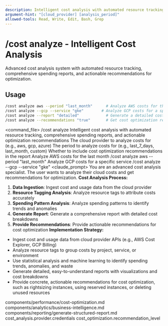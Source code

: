 ```yaml
---
description: Intelligent cost analysis with automated resource tracking, comprehensive spending reports, and actionable optimization recommendations
argument-hint: "[cloud_provider] [analysis_period]"
allowed-tools: Read, Write, Edit, Bash, Grep
---
```

# /cost analyze - Intelligent Cost Analysis
Advanced cost analysis system with automated resource tracking, comprehensive spending reports, and actionable recommendations for optimization.
## Usage
```bash
/cost analyze aws --period "last_month"      # Analyze AWS costs for the last month
/cost analyze --gcp --service "gke"        # Analyze GCP costs for a specific service
/cost analyze --report "detailed"            # Generate a detailed cost analysis report
/cost analyze --recommendations "true"       # Get cost optimization recommendations
```
<command_file>
  <metadata>
    <n>/cost analyze</n>
    <purpose>Intelligent cost analysis with automated resource tracking, comprehensive spending reports, and actionable optimization recommendations</purpose>
    <usage>
      <![CDATA[
      /cost analyze [cloud_provider] --period [analysis_period]
      ]]>
    </usage>
  </metadata>
  <arguments>
    <argument name="cloud_provider" type="string" required="true" default="aws">
      <description>The cloud provider to analyze costs for (e.g., aws, gcp, azure)</description>
    </argument>
    <argument name="analysis_period" type="string" required="false" default="last_30_days">
      <description>The period to analyze costs for (e.g., last_7_days, last_month, custom)</description>
    </argument>
    <argument name="recommendations" type="boolean" required="false" default="true">
      <description>Whether to include cost optimization recommendations in the report</description>
    </argument>
  </arguments>
  <examples>
    <example>
      <description>Analyze AWS costs for the last month</description>
      <usage>/cost analyze aws --period "last_month"</usage>
    </example>
    <example>
      <description>Analyze GCP costs for a specific service</description>
      <usage>/cost analyze --gcp --service "gke"</usage>
    </example>
  </examples>
  <claude_prompt>
    <prompt>
You are an advanced cost analysis specialist. The user wants to analyze their cloud costs and get recommendations for optimization.
**Cost Analysis Process:**
1. **Data Ingestion**: Ingest cost and usage data from the cloud provider
2. **Resource Tagging Analysis**: Analyze resource tags to attribute costs accurately
3. **Spending Pattern Analysis**: Analyze spending patterns to identify trends and anomalies
4. **Generate Report**: Generate a comprehensive report with detailed cost breakdowns
5. **Provide Recommendations**: Provide actionable recommendations for cost optimization
**Implementation Strategy:**
- Ingest cost and usage data from cloud provider APIs (e.g., AWS Cost Explorer, GCP Billing)
- Analyze resource tags to group costs by project, service, or environment
- Use statistical analysis and machine learning to identify spending trends, anomalies, and waste
- Generate detailed, easy-to-understand reports with visualizations and cost breakdowns
- Provide concrete, actionable recommendations for cost optimization, such as rightsizing instances, using reserved instances, or deleting unused resources
<include component="components/performance/cost-optimization.md" />
<include component="components/analytics/business-intelligence.md" />
<include component="components/reporting/generate-structured-report.md" />
    </prompt>
  </claude_prompt>
  <dependencies>
    <includes_components>
      <component>components/performance/cost-optimization.md</component>
      <component>components/analytics/business-intelligence.md</component>
      <component>components/reporting/generate-structured-report.md</component>
    </includes_components>
    <uses_config_values>
      <value>cost_analysis.provider.credentials</value>
      <value>cost_optimization.recommendation_level</value>
    </uses_config_values>
  </dependencies>
</command_file>
